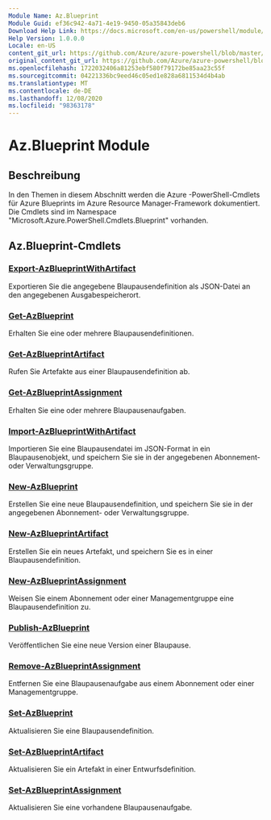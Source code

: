 ```yaml
---
Module Name: Az.Blueprint
Module Guid: ef36c942-4a71-4e19-9450-05a35843deb6
Download Help Link: https://docs.microsoft.com/en-us/powershell/module/az.blueprint
Help Version: 1.0.0.0
Locale: en-US
content_git_url: https://github.com/Azure/azure-powershell/blob/master/src/Blueprint/Blueprint/help/Az.Blueprint.md
original_content_git_url: https://github.com/Azure/azure-powershell/blob/master/src/Blueprint/Blueprint/help/Az.Blueprint.md
ms.openlocfilehash: 1722032406a81253ebf580f79172be85aa23c55f
ms.sourcegitcommit: 04221336bc9eed46c05ed1e828a6811534d4b4ab
ms.translationtype: MT
ms.contentlocale: de-DE
ms.lasthandoff: 12/08/2020
ms.locfileid: "98363178"
---
```

# Az.Blueprint Module
## Beschreibung
In den Themen in diesem Abschnitt werden die Azure -PowerShell-Cmdlets für Azure Blueprints im Azure Resource Manager-Framework dokumentiert. Die Cmdlets sind im Namespace "Microsoft.Azure.PowerShell.Cmdlets.Blueprint" vorhanden.

## Az.Blueprint-Cmdlets
### [Export-AzBlueprintWithArtifact](Export-AzBlueprintWithArtifact.md)
Exportieren Sie die angegebene Blaupausendefinition als JSON-Datei an den angegebenen Ausgabespeicherort. 

### [Get-AzBlueprint](Get-AzBlueprint.md)
Erhalten Sie eine oder mehrere Blaupausendefinitionen.

### [Get-AzBlueprintArtifact](Get-AzBlueprintArtifact.md)
Rufen Sie Artefakte aus einer Blaupausendefinition ab.

### [Get-AzBlueprintAssignment](Get-AzBlueprintAssignment.md)
Erhalten Sie eine oder mehrere Blaupausenaufgaben.

### [Import-AzBlueprintWithArtifact](Import-AzBlueprintWithArtifact.md)
Importieren Sie eine Blaupausendatei im JSON-Format in ein Blaupausenobjekt, und speichern Sie sie in der angegebenen Abonnement- oder Verwaltungsgruppe.

### [New-AzBlueprint](New-AzBlueprint.md)
Erstellen Sie eine neue Blaupausendefinition, und speichern Sie sie in der angegebenen Abonnement- oder Verwaltungsgruppe.

### [New-AzBlueprintArtifact](New-AzBlueprintArtifact.md)
Erstellen Sie ein neues Artefakt, und speichern Sie es in einer Blaupausendefinition.

### [New-AzBlueprintAssignment](New-AzBlueprintAssignment.md)
Weisen Sie einem Abonnement oder einer Managementgruppe eine Blaupausendefinition zu.

### [Publish-AzBlueprint](Publish-AzBlueprint.md)
Veröffentlichen Sie eine neue Version einer Blaupause.

### [Remove-AzBlueprintAssignment](Remove-AzBlueprintAssignment.md)
Entfernen Sie eine Blaupausenaufgabe aus einem Abonnement oder einer Managementgruppe.

### [Set-AzBlueprint](Set-AzBlueprint.md)
Aktualisieren Sie eine Blaupausendefinition.

### [Set-AzBlueprintArtifact](Set-AzBlueprintArtifact.md)
Aktualisieren Sie ein Artefakt in einer Entwurfsdefinition.

### [Set-AzBlueprintAssignment](Set-AzBlueprintAssignment.md)
Aktualisieren Sie eine vorhandene Blaupausenaufgabe.

